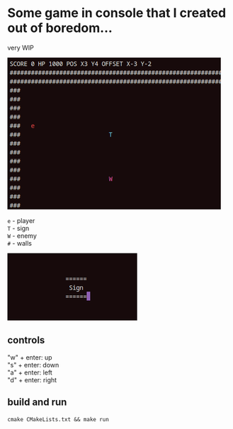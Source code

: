 # Some game in console that I created out of boredom...

very WIP

![Lmao](imgs/demo2.png)

`e` - player\
`T` - sign\
`W` - enemy\
`#` - walls

![sign example](imgs/sign.png)

## controls
"w" + enter: up\
"s" + enter: down\
"a" + enter: left\
"d" + enter: right

## build and run
```shell
cmake CMakeLists.txt && make run
```
